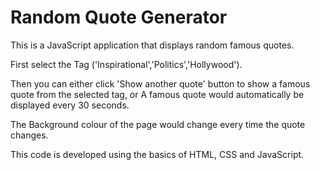 # Random Quote Generator

This is a JavaScript application that displays random famous quotes.

First select the Tag ('Inspirational','Politics','Hollywood').

Then you can either click 'Show another quote' button to show a famous quote from the selected tag,
or
A famous quote would automatically be displayed every 30 seconds.

The Background colour of the page would change every time the quote changes.

This code is developed using the basics of HTML, CSS and JavaScript.


